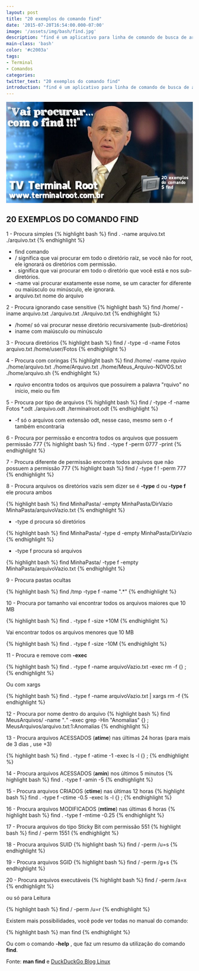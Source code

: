 ```yaml
---
layout: post
title: "20 exemplos do comando find"
date: '2015-07-20T16:54:00.000-07:00'
image: '/assets/img/bash/find.jpg'
description: "find é um aplicativo para linha de comando de busca de arquivos utilizado em sistemas operativos Unix-like e derivados. "
main-class: 'bash'
color: '#c2003a'
tags:
- Terminal
- Comandos
categories:
twitter_text: "20 exemplos do comando find"
introduction: "find é um aplicativo para linha de comando de busca de arquivos utilizado em sistemas operativos Unix-like e derivados. "
---
```


![Comando find blog linux](/assets/img/bash/find.jpg "Comando find blog linux")

## 20 EXEMPLOS DO COMANDO FIND

1 - Procura simples
{% highlight bash %}
find . -name arquivo.txt
./arquivo.txt
{% endhighlight %}




* find   comando
* /    significa que vai procurar em todo o diretório raíz, se você não for root, ele ignorará os diretórios com permissão.
* .    significa que vai procurar em todo o diretório que você está e nos sub-diretórios.
* -name  vai procurar exatamente esse nome, se um caracter for diferente ou maiúsculo ou minúsculo, ele ignorará.
* arquivo.txt nome do arquivo 

2 - Procura ignorando case sensitive
{% highlight bash %}
find /home/ -iname arquivo.txt
./arquivo.txt
./Arquivo.txt
{% endhighlight %}


* /home/  só vai procurar nesse diretório recursivamente (sub-diretórios)
* iname  com maiúsculo ou minúsculo

3 - Procura diretórios
{% highlight bash %}
find / -type -d -name Fotos arquivo.txt
/home/user/Fotos
{% endhighlight %}

4 - Procura com coringas
{% highlight bash %}
find /home/ -name *rquivo*
./home/arquivo.txt
./home/Arquivo.txt
./home/Meus_Arquivo-NOVOS.txt
./home/arquivo.sh
{% endhighlight %}



* *rquivo* encontra todos os arquivos que possuirem a palavra "rquivo" no início, meio ou fim

5 - Procura por tipo de arquivos
{% highlight bash %}
find / -type -f -name Fotos *.odt
./arquivo.odt
./terminalroot.odt
{% endhighlight %}

* -f   só o arquivos com extensão odt, nesse caso, mesmo sem o -f também encontraria

6 - Procura por permissão e encontra todos os arquivos que possuem permissão 777
{% highlight bash %}
find . -type f -perm 0777 -print
{% endhighlight %}

7 - Procura diferente de permissão encontra todos arquivos que não possuem a permissão 777
{% highlight bash %}
find / -type f ! -perm 777
{% endhighlight %}

8 - Procura arquivos os diretórios vazis sem dizer se é __-type__ d ou __-type f__ ele procura ambos

{% highlight bash %}
find MinhaPasta/ -empty
MinhaPasta/DirVazio
MinhaPasta/arquivoVazio.txt
{% endhighlight %}

* -type d  procura só diretórios

{% highlight bash %}
find MinhaPasta/ -type d -empty
MinhaPasta/DirVazio
{% endhighlight %}


* -type f  procura só arquivos

{% highlight bash %}
find MinhaPasta/ -type f -empty
MinhaPasta/arquivoVazio.txt
{% endhighlight %}

9 - Procura pastas ocultas

{% highlight bash %}
find /tmp -type f -name ".*"
{% endhighlight %}


10 - Procura por tamanho vai encontrar todos os arquivos maiores que 10 MB

{% highlight bash %}
find . -type f -size +10M
{% endhighlight %}

Vai encontrar todos os arquivos menores que 10 MB

{% highlight bash %}
find . -type f -size -10M
{% endhighlight %}


11 - Procura e remove com __-exec__

{% highlight bash %}
find . -type f -name arquivoVazio.txt -exec rm -f {} \;
{% endhighlight %}



Ou com xargs

{% highlight bash %}
find . -type f -name arquivoVazio.txt | xargs rm -f
{% endhighlight %}


12 - Procura por nome dentro do arquivo
{% highlight bash %}
find MeusArquivos/ -name "*.*" -exec grep -Hin "Anomalias" {} \;
MeusArquivos/arquivo.txt:1:Anomalias
{% endhighlight %}

13 - Procura arquivos ACESSADOS (__atime__) nas últimas 24 horas (para mais de 3 dias , use +3)

{% highlight bash %}
find . -type f -atime -1 -exec ls -l {} \;
{% endhighlight %}


14 - Procura arquivos ACESSADOS (__amin__) nos últimos 5 minutos
{% highlight bash %}
find . -type f -amin -5
{% endhighlight %}


15 - Procura arquivos CRIADOS (__ctime__) nas últimas 12 horas
{% highlight bash %}
find . -type f -ctime -0.5 -exec ls -l {} \;
{% endhighlight %}

16 - Procura arquivos MODIFICADOS (__mtime__) nas últimas 6 horas
{% highlight bash %}
find . -type f -mtime -0.25
{% endhighlight %}


17 - Procura arquivos do tipo Sticky Bit com permissão 551
{% highlight bash %}
find / -perm 1551
{% endhighlight %}

18 - Procura arquivos SUID
{% highlight bash %}
find / -perm /u=s
{% endhighlight %}

19 - Procura arquivos SGID
{% highlight bash %}
find / -perm /g+s
{% endhighlight %}


20 - Procura arquivos executáveis
{% highlight bash %}
find / -perm /a=x
{% endhighlight %}

ou só para Leitura

{% highlight bash %}
find / -perm /u=r
{% endhighlight %}

Existem mais possibilidades, você pode ver todas no manual do comando:

{% highlight bash %}
man find
{% endhighlight %}


Ou com o comando __-help__ , que faz um resumo da utilização do comando __find__.

Fonte: __man find__ e [DuckDuckGo Blog Linux](https://duckduckgo.com/ "DuckDuckGo Blog Linux")
